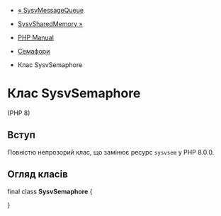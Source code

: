 - [« SysvMessageQueue](class.sysvmessagequeue.md)
- [SysvSharedMemory »](class.sysvsharedmemory.md)

- [PHP Manual](index.md)
- [Семафори](book.sem.md)
- Клас SysvSemaphore

# Клас SysvSemaphore

(PHP 8)

## Вступ

Повністю непрозорий клас, що замінює ресурс `sysvsem` у PHP 8.0.0.

## Огляд класів

final class **SysvSemaphore** {

}
